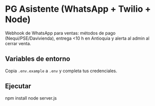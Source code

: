 # PG Asistente (WhatsApp + Twilio + Node)
Webhook de WhatsApp para ventas: métodos de pago (Nequi/PSE/Davivienda), entrega <10 h en Antioquia y alerta al admin al cerrar venta.

## Variables de entorno
Copia `.env.example` a `.env` y completa tus credenciales.

## Ejecutar
npm install
node server.js
